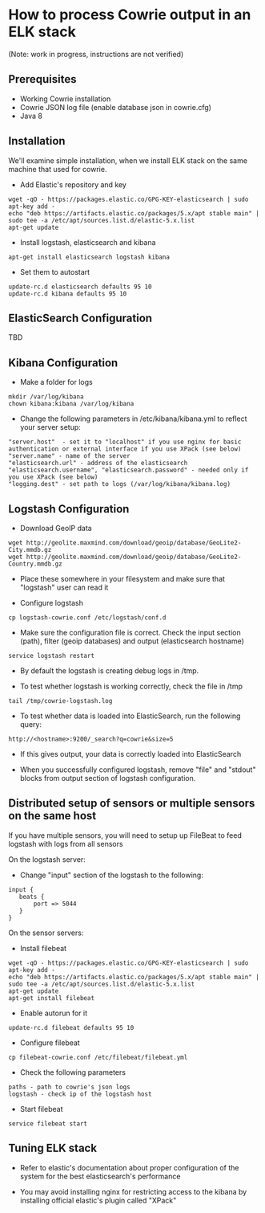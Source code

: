 # How to process Cowrie output in an ELK stack

(Note: work in progress, instructions are not verified)


## Prerequisites

* Working Cowrie installation
* Cowrie JSON log file (enable database json in cowrie.cfg)
* Java 8

## Installation


We'll examine simple installation, when we install ELK stack on the same machine that used for cowrie.

* Add Elastic's repository and key
```
wget -qO - https://packages.elastic.co/GPG-KEY-elasticsearch | sudo apt-key add -
echo "deb https://artifacts.elastic.co/packages/5.x/apt stable main" | sudo tee -a /etc/apt/sources.list.d/elastic-5.x.list
apt-get update
```

* Install logstash, elasticsearch and kibana

```
apt-get install elasticsearch logstash kibana
```

* Set them to autostart
```
update-rc.d elasticsearch defaults 95 10
update-rc.d kibana defaults 95 10
```

## ElasticSearch Configuration

TBD

## Kibana Configuration

* Make a folder for logs

```
mkdir /var/log/kibana
chown kibana:kibana /var/log/kibana
```

* Change the following parameters in /etc/kibana/kibana.yml to reflect your server setup:

```
"server.host"  - set it to "localhost" if you use nginx for basic authentication or external interface if you use XPack (see below)
"server.name" - name of the server
"elasticsearch.url" - address of the elasticsearch
"elasticsearch.username", "elasticsearch.password" - needed only if you use XPack (see below)
"logging.dest" - set path to logs (/var/log/kibana/kibana.log)
```

## Logstash Configuration

* Download GeoIP data

```
wget http://geolite.maxmind.com/download/geoip/database/GeoLite2-City.mmdb.gz
wget http://geolite.maxmind.com/download/geoip/database/GeoLite2-Country.mmdb.gz
```

* Place these somewhere in your filesystem and make sure that "logstash" user can read it

* Configure logstash

```
cp logstash-cowrie.conf /etc/logstash/conf.d
```

* Make sure the configuration file is correct. Check the input section (path), filter (geoip databases) and output (elasticsearch hostname)

```
service logstash restart
```

* By default the logstash is creating debug logs in /tmp.

* To test whether logstash is working correctly, check the file in /tmp

```
tail /tmp/cowrie-logstash.log
```

* To test whether data is loaded into ElasticSearch, run the following query:

```
http://<hostname>:9200/_search?q=cowrie&size=5
```

* If this gives output, your data is correctly loaded into ElasticSearch

* When you successfully configured logstash, remove "file" and "stdout" blocks from output section of logstash configuration.

## Distributed setup of sensors or multiple sensors on the same host

 If you have multiple sensors, you will need to setup up FileBeat to feed logstash with logs from all sensors
 
 On the logstash server:
 
 * Change "input" section of the logstash to the following:
 
 ```
 input {
    beats {
        port => 5044
    }
 }
 ```
 
 On the sensor servers:
 
 * Install filebeat
 ```
 wget -qO - https://packages.elastic.co/GPG-KEY-elasticsearch | sudo apt-key add -
 echo "deb https://artifacts.elastic.co/packages/5.x/apt stable main" | sudo tee -a /etc/apt/sources.list.d/elastic-5.x.list
 apt-get update
 apt-get install filebeat
 ```
 
 * Enable autorun for it
 ```
 update-rc.d filebeat defaults 95 10
 ```

 * Configure filebeat
 
 ```
 cp filebeat-cowrie.conf /etc/filebeat/filebeat.yml
 ```

 * Check the following parameters
 ```
 paths - path to cowrie's json logs
 logstash - check ip of the logstash host
 ```
 
 * Start filebeat
 
 ```
 service filebeat start
 ``` 

## Tuning ELK stack

* Refer to elastic's documentation about proper configuration of the system for the best elasticsearch's performance

* You may avoid installing nginx for restricting access to the kibana by installing official elastic's plugin called "XPack" 
